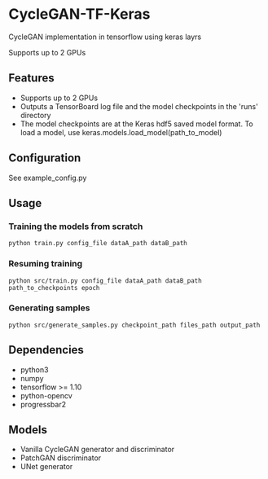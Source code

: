 # CycleGAN-TF-Keras
CycleGAN implementation in tensorflow using keras layrs

Supports up to 2 GPUs

## Features
- Supports up to 2 GPUs
- Outputs a TensorBoard log file and the model checkpoints in the 'runs' directory
- The model checkpoints are at the Keras hdf5 saved model format. To load a model, use keras.models.load_model(path_to_model)

## Configuration
See example_config.py

## Usage 
### Training the models from scratch
```shell
python train.py config_file dataA_path dataB_path
```

### Resuming training
```shell
python src/train.py config_file dataA_path dataB_path path_to_checkpoints epoch
```
### Generating samples
```shell
python src/generate_samples.py checkpoint_path files_path output_path
```

## Dependencies
- python3
- numpy
- tensorflow >= 1.10
- python-opencv
- progressbar2

## Models
- Vanilla CycleGAN generator and discriminator
- PatchGAN discriminator
- UNet generator
